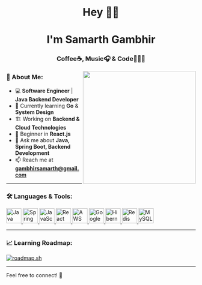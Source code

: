 <h1 align="center">Hey 👋👀</h1>
<h1 align="center">I'm Samarth Gambhir</h1>
<h3 align="center">Coffee☕, Music🎧 & Code👨🏻‍💻</h3>

<img align="right" width="300" height="300" src="https://media.giphy.com/media/3oKIPnAiaMCws8nOsE/giphy.gif">

### 🚀 About Me:
- 💻 **Software Engineer** | **Java Backend Developer**
- 🌱 Currently learning **Go** & **System Design**
- 🏗️ Working on **Backend & Cloud Technologies**
- 🎯 Beginner in **React.js**
- 💬 Ask me about **Java, Spring Boot, Backend Development**
- 📫 Reach me at **gambhirsamarth@gmail.com**

---

### 🛠️ Languages & Tools:
<p align="left"> 
  <a href="https://www.java.com" target="_blank" rel="noreferrer"> 
    <img src="https://www.vectorlogo.zone/logos/java/java-icon.svg" alt="Java" width="40" height="40"/> 
  </a> 
  <a href="https://spring.io/projects/spring-boot" target="_blank" rel="noreferrer"> 
    <img src="https://www.vectorlogo.zone/logos/springio/springio-icon.svg" alt="Spring Boot" width="40" height="40"/> 
</a>
  <a href="https://developer.mozilla.org/en-US/docs/Web/JavaScript" target="_blank" rel="noreferrer"> 
    <img src="https://upload.vectorlogo.zone/logos/javascript/images/239ec8a4-163e-4792-83b6-3f6d96911757.svg" alt="JavaScript" width="40" height="40"/> 
  </a> 
  <a href="https://react.dev/" target="_blank" rel="noreferrer"> 
    <img src="https://www.vectorlogo.zone/logos/reactjs/reactjs-icon.svg" alt="React" width="40" height="40"/> 
  </a> 
  <a href="https://aws.amazon.com/s3/" target="_blank" rel="noreferrer"> 
    <img src="https://www.vectorlogo.zone/logos/amazon_aws/amazon_aws-icon.svg" alt="AWS S3" width="40" height="40"/> 
  </a> 
  <a href="https://cloud.google.com/functions" target="_blank" rel="noreferrer"> 
    <img src="https://www.vectorlogo.zone/logos/google_cloud/google_cloud-icon.svg" alt="Google Cloud Functions" width="40" height="40"/> 
  </a> 
  <a href="https://hibernate.org/" target="_blank" rel="noreferrer"> 
    <img src="https://www.vectorlogo.zone/logos/hibernate/hibernate-icon.svg" alt="Hibernate ORM" width="40" height="40"/> 
  </a> 
  <a href="https://redis.io/" target="_blank" rel="noreferrer"> 
    <img src="https://www.vectorlogo.zone/logos/redis/redis-icon.svg" alt="Redis" width="40" height="40"/> 
  </a> 
  <a href="https://www.mysql.com/" target="_blank" rel="noreferrer"> 
    <img src="https://www.vectorlogo.zone/logos/mysql/mysql-official.svg" alt="MySQL" width="40" height="40"/> 
  </a> 
</p>

---

### 📈 Learning Roadmap:
<a href="https://roadmap.sh">
  <img src="https://roadmap.sh/card/wide/6735c943e86e9ff4d2b3d8bf?variant=dark&roadmaps=backend" alt="roadmap.sh"/>
</a>

---

Feel free to connect! 🚀

